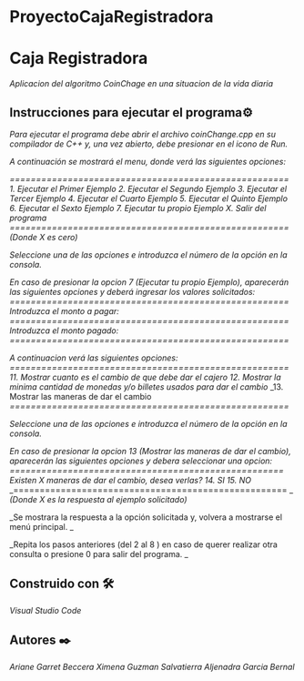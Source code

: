 # ProyectoCajaRegistradora
# Caja Registradora

_Aplicacion del algoritmo CoinChage en una situacion de la vida diaria_

## Instrucciones para ejecutar el programa⚙️

_Para ejecutar el programa debe abrir el archivo coinChange.cpp en su compilador de C++ y, una vez abierto, debe presionar en el icono de Run._

_A continuación se mostrará el menu, donde verá las siguientes opciones:_

_=====================================================_
_1. Ejecutar el Primer Ejemplo_
_2. Ejecutar el Segundo Ejemplo_
_3. Ejecutar el Tercer Ejemplo_
_4. Ejecutar el Cuarto Ejemplo_
_5. Ejecutar el Quinto Ejemplo_
_6. Ejecutar el Sexto Ejemplo_
_7. Ejecutar tu propio Ejemplo_
_X. Salir del programa_
_=====================================================_
_(Donde X es cero)_

_Seleccione una de las opciones e introduzca el número de la opción en la consola._

_En caso de presionar la opcion 7 (Ejecutar tu propio Ejemplo), aparecerán las siguientes opciones y deberá ingresar los valores solicitados:_
_=====================================================_
_Introduzca el monto a pagar:_
_=====================================================_
_Introduzca el monto pagado:_
_=====================================================_

_A continuacion verá las siguientes opciones:_
_=====================================================_
_11. Mostrar cuanto es el cambio de que debe dar el cajero_
_12. Mostrar la minima cantidad de monedas y/o billetes usados para dar el cambio_
_13. Mostrar las maneras de dar el cambio
_=====================================================_

_Seleccione una de las opciones e introduzca el número de la opción en la consola._

_En caso de presionar la opcion 13 (Mostrar las maneras de dar el cambio), aparecerán las siguientes opciones y debera seleccionar una opcion:_
_====================================================_
_Existen X maneras de dar el cambio, desea verlas?_
_14. SI_
_15. NO_
_==================================================== _
_(Donde X es la respuesta al ejemplo solicitado)_

_Se mostrara la respuesta a la opción solicitada y, volvera a mostrarse el menú principal. _

_Repita los pasos anteriores (del 2 al 8 ) en caso de querer realizar otra consulta o presione 0 para salir del programa. _

## Construido con 🛠️

_Visual Studio Code_

## Autores ✒️

_Ariane Garret Beccera_
_Ximena Guzman Salvatierra_
_Aljenadra Garcia Bernal_


